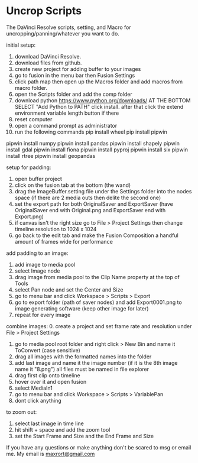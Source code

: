 # Uncrop Scripts
 The DaVinci Resolve scripts, setting, and Macro for uncropping/panning/whatever you want to do.

initial setup:
1. download DaVinci Resolve.
2. download files from github.
3. create new project for adding buffer to your images
4. go to fusion in the menu bar then Fusion Settings
5. click path map then open up the Macros folder and add macros from macro folder.
6. open the Scripts folder and add the comp folder
7. download python https://www.python.org/downloads/ AT THE BOTTOM SELECT "Add Python to PATH" click install. after that click the extend environment variable length button if there
8. reset computer
9. open a command prompt as administrator 
10. run the following commands
pip install wheel
pip install pipwin

pipwin install numpy
pipwin install pandas
pipwin install shapely
pipwin install gdal
pipwin install fiona
pipwin install pyproj
pipwin install six
pipwin install rtree
pipwin install geopandas


setup for padding:
1. open buffer project
2. click on the fusion tab at the bottom (the wand)
3. drag the ImageBuffer.setting file under the Settings folder into the nodes space (if there are 2 media outs then delite the second one)
4. set the export path for both OriginalSaver and ExportSaver (have OriginalSaver end with Original.png and ExportSaver end with Export.png)
5. if canvas isn't the right size go to File > Project Settings then change timeline resolution to 1024 x 1024
6. go back to the edit tab and make the Fusion Composition a handful amount of frames wide for performance


add padding to an image:
1. add image to media pool
2. select Image node
3. drag image from media pool to the Clip Name property at the top of Tools
4. select Pan node and set the Center and Size
5. go to menu bar and click Workspace > Scripts > Export
6. go to export folder (path of saver nodes) and add Export0001.png to image generating software (keep other image for later)
7. repeat for every image


combine images:
0. create a project and set frame rate and resolution under File > Project Settings
1. go to media pool root folder and right click > New Bin and name it ToConvert (case sensitive)
2. drag all images with the formatted names into the folder
3. add last image and name it the image number (if it is the 8th image name it "8.png") all files must be named in file explorer
4. drag first clip onto timeline
5. hover over it and open fusion
6. select MediaIn1
7. go to menu bar and click Workspace > Scripts > VariablePan
8. dont click anything

to zoom out:
1. select last image in time line
2. hit shift + space and add the zoom tool
3. set the Start Frame and Size and the End Frame and Size

If you have any questions or make anything don't be scared to msg or email me. My email is maxrort@gmail.com